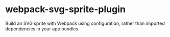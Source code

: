 # webpack-svg-sprite-plugin
Build an SVG sprite with Webpack using configuration, rather than imported dependencies in your app bundles.

